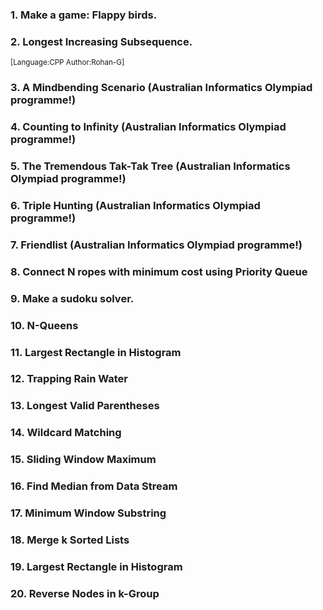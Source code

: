 ### 1. Make a game: Flappy birds.
### 2. Longest Increasing Subsequence.
<sup>[Language:CPP Author:Rohan-G]</sup>
### 3. A Mindbending Scenario (Australian Informatics Olympiad programme!)
### 4. Counting to Infinity (Australian Informatics Olympiad programme!)
### 5. The Tremendous Tak-Tak Tree (Australian Informatics Olympiad programme!)
### 6. Triple Hunting (Australian Informatics Olympiad programme!)
### 7. Friendlist (Australian Informatics Olympiad programme!)
### 8. Connect N ropes with minimum cost using Priority Queue
### 9. Make a sudoku solver.
### 10. N-Queens
### 11. Largest Rectangle in Histogram
### 12. Trapping Rain Water
### 13. Longest Valid Parentheses
### 14. Wildcard Matching
### 15. Sliding Window Maximum
### 16. Find Median from Data Stream
### 17. Minimum Window Substring
### 18. Merge k Sorted Lists
### 19. Largest Rectangle in Histogram
### 20. Reverse Nodes in k-Group

